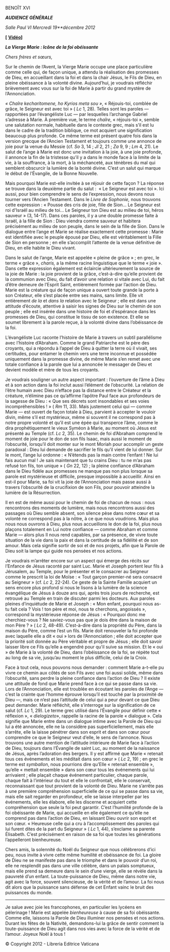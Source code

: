 BENOÎT XVI

***AUDIENCE GÉNÉRALE***

*Salle Paul VI* *Mercredi 19**décembre 2012*

**[** **[Vidéo](http://player.rv.va/vaticanplayer.asp?language=it&tic=VA_TKMJOCBE)]**

***La Vierge Marie : Icône de la foi obéissante***

*Chers frères et sœurs,*

Sur le chemin de l’Avent, la Vierge Marie occupe une place particulière comme celle qui, de façon unique, a attendu la réalisation des promesses de Dieu, en accueillant dans la foi et dans la chair Jésus, le Fils de Dieu, en pleine obéissance à la volonté divine. Aujourd’hui, je voudrais réfléchir brièvement avec vous sur la foi de Marie à partir du grand mystère de l’Annonciation.

*« Chaîre kecharitomene, ho Kyrios meta sou »*, « Réjouis-toi, comblée de grâce, le Seigneur est avec toi » ( *Lc* 1, 28). Telles sont les paroles — rapportées par l’évangéliste Luc — par lesquelles l’archange Gabriel s’adresse à Marie. À première vue, le terme *chaîre*, « réjouis-toi », semble une salutation normale, habituelle dans le contexte grec, mais s’il est lu dans le cadre de la tradition biblique, ce mot acquiert une signification beaucoup plus profonde. Ce même terme est présent quatre fois dans la version grecque de l’Ancien Testament et toujours comme une annonce de joie pour la venue du Messie (cf. *So* 3, 14 ; *Jl* 2, 21 ; *Za* 9, 9 ; *Lm* 4, 21). Le salut de l’ange à Marie est donc une invitation à la joie, à une joie profonde, il annonce la fin de la tristesse qu’il y a dans le monde face à la limite de la vie, à la souffrance, à la mort, à la méchanceté, aux ténèbres du mal qui semblent obscurcir la lumière de la bonté divine. C’est un salut qui marque le début de l’Évangile, de la Bonne Nouvelle.

Mais pourquoi Marie est-elle invitée à se réjouir de cette façon ? La réponse se trouve dans la deuxième partie du salut :  « Le Seigneur est avec toi ». Ici aussi, pour bien comprendre le sens de l’expression, nous devons nous tourner vers l’Ancien Testament. Dans le *Livre de Sophonie,* nous trouvons cette expression : « Pousse des cris de joie, fille de Sion... Le Seigneur est roi d'Israël au milieu de toi... Le Seigneur ton Dieu est au milieu de toi, héros sauveur » (3, 14-17). Dans ces paroles, il y a une double promesse faite à Israël, à la fille de Sion : Dieu viendra comme sauveur et habitera précisément au milieu de son peuple, dans le sein de la fille de Sion. Dans le dialogue entre l’ange et Marie se réalise exactement cette promesse : Marie est identifiée avec le peuple épousé par Dieu, elle est véritablement la Fille de Sion en personne ; en elle s’accomplit l’attente de la venue définitive de Dieu, en elle habite le Dieu vivant.

Dans le salut de l’ange, Marie est appelée « pleine de grâce » ; en grec, le terme « grâce », *charis,* a la même racine linguistique que le terme « joie ». Dans cette expression également est éclaircie ultérieurement la source de la joie de Marie : la joie provient de la grâce, c’est-à-dire qu’elle provient de la communion avec Dieu, du fait d’avoir une relation si vitale avec Lui, du fait d’être demeure de l’Esprit Saint, entièrement formée par l’action de Dieu. Marie est la créature qui de façon unique a ouvert toute grande la porte à son Créateur, elle s’est placée entre ses mains, sans limite. Elle vit entièrement *de la* et *dans la* relation avec le Seigneur ; elle est dans une attitude d’écoute, attentive à saisir les signes de Dieu sur le chemin de son peuple ; elle est insérée dans une histoire de foi et d’espérance dans les promesses de Dieu, qui constitue le tissu de son existence. Et elle se soumet librement à la parole reçue, à la volonté divine dans l’obéissance de la foi.

L’évangéliste Luc raconte l’histoire de Marie à travers un subtil parallélisme avec l’histoire d’Abraham. Comme le grand Patriarche est le père des croyants, qui a répondu à l’appel de Dieu à quitter la terre où il vivait, ses certitudes, pour entamer le chemin vers une terre inconnue et possédée uniquement dans la promesse divine, de même Marie s’en remet avec une totale confiance à la parole que lui a annoncée le messager de Dieu et devient modèle et mère de tous les croyants.

Je voudrais souligner un autre aspect important : l’ouverture de l’âme à Dieu et à son action dans la foi inclut aussi l’élément de l’obscurité. La relation de l’être humain avec Dieu n’efface pas la distance entre le Créateur et la créature, n’élimine pas ce qu’affirme l’apôtre Paul face aux profondeurs de la sagesse de Dieu : « Que ses décrets sont insondables et ses voies incompréhensibles ! » ( *Rm* 11, 33). Mais justement celui qui — comme Marie — est ouvert de façon totale à Dieu, parvient à accepter le vouloir divin, même s’il est mystérieux, même si souvent il ne correspond pas à notre propre volonté et qu’il est une épée qui transperce l’âme, comme le dira prophétiquement le vieux Syméon à Marie, au moment où Jésus est présenté au Temple (cf. *Lc* 2, 35). Le chemin de foi d’Abraham comprend le moment de joie pour le don de son fils Isaac, mais aussi le moment de l’obscurité, lorsqu’il doit monter sur le mont Moriah pour accomplir un geste paradoxal : Dieu lui demande de sacrifier le fils qu’il vient de lui donner. Sur le mont, l’ange lui ordonne : « N’étends pas la main contre l’enfant ! Ne lui fais aucun mal ! Je sais maintenant que tu crains Dieu : tu ne m’as pas refusé ton fils, ton unique » ( *Gn* 22, 12) ; la pleine confiance d’Abraham dans le Dieu fidèle aux promesses ne manque pas non plus lorsque sa parole est mystérieuse et difficile, presque impossible à accueillir. Ainsi en est-il pour Marie, sa foi vit la joie de l’Annonciation mais passe aussi à travers l’obscurité de la crucifixion de son Fils, pour pouvoir atteindre la lumière de la Résurrection.

Il en est de même aussi pour le chemin de foi de chacun de nous : nous rencontrons des moments de lumière, mais nous rencontrons aussi des passages où Dieu semble absent, son silence pèse dans notre cœur et sa volonté ne correspond pas à la nôtre, à ce que nous voudrions. Mais plus nous nous ouvrons à Dieu, plus nous accueillons le don de la foi, plus nous plaçons totalement en Lui notre confiance — comme Abraham et comme Marie — alors plus Il nous rend capables, par sa présence, de vivre toute situation de la vie dans la paix et dans la certitude de sa fidélité et de son amour. Mais cela signifie sortir de soi et de nos projets, afin que la Parole de Dieu soit la lampe qui guide nos pensées et nos actions.

Je voudrais m’arrêter encore sur un aspect qui émerge des récits sur l’Enfance de Jésus raconté par saint Luc. Marie et Joseph portent leur fils à Jérusalem, au Temple, pour le présenter et le consacrer au Seigneur comme le prescrit la loi de Moïse : « Tout garçon premier-né sera consacré au Seigneur » (cf. *Lc* 2, 22-24). Ce geste de la Sainte Famille acquiert un sens encore plus profond si nous le lisons à la lumière de la science évangélique de Jésus à douze ans qui, après trois jours de recherche, est retrouvé au Temple en train de discuter parmi les docteurs. Aux paroles pleines d’inquiétude de Marie et Joseph : « Mon enfant, pourquoi nous as-tu fait cela ? Vois ! ton père et moi, nous te cherchons, angoissés », correspond la mystérieuse réponse de Jésus : « Pourquoi donc me cherchiez-vous ? Ne saviez-vous pas que je dois être dans la maison de mon Père ? » ( *Lc* 2, 48-49). C’est-à-dire dans la propriété du Père, dans la maison du Père, comme l’est un fils. Marie doit renouveler la foi profonde avec laquelle elle a dit « oui » lors de l’Annonciation ; elle doit accepter que la priorité soit donnée au Père véritable et propre de Jésus ; elle doit savoir laisser libre ce Fils qu’elle a engendré pour qu’il suive sa mission. Et le « oui » de Marie à la volonté de Dieu, dans l’obéissance de la foi, se répète tout au long de sa vie, jusqu’au moment le plus difficile, celui de la Croix.

Face à tout cela, nous pouvons nous demander : comment Marie a-t-elle pu vivre ce chemin aux côtés de son Fils avec une foi aussi solide, même dans l’obscurité, sans perdre la pleine confiance dans l’action de Dieu ? Il existe une attitude de fond que Marie prend face à ce qui se passe dans sa vie. Lors de l’Annonciation, elle est troublée en écoutant les paroles de l’Ange — c’est la crainte que l’homme éprouve lorsqu’il est touché par la proximité de Dieu —, mais ce n’est pas l’attitude de celui qui a peur devant ce que Dieu peut demander. Marie réfléchit, elle s’interroge sur la signification de ce salut (cf. *Lc* 1, 29). Le terme grec utilisé dans l’Évangile pour définir cette « réflexion », « *dielogizeto*», rappelle la racine de la parole « dialogue ». Cela signifie que Marie entre dans un dialogue intime avec la Parole de Dieu qui lui a été annoncée, elle ne la considère pas superficiellement, mais elle s’arrête, elle la laisse pénétrer dans son esprit et dans son cœur pour comprendre ce que le Seigneur veut d’elle, le sens de l’annonce. Nous trouvons une autre mention de l’attitude intérieure de Marie face à l’action de Dieu, toujours dans l’Évangile de saint Luc, au moment de la naissance de Jésus, après l’adoration des bergers. Il y est affirmé que Marie « retenait tous ces événements et les méditait dans son cœur » ( *Lc* 2, 19) ; en grec le terme est *symballon*, nous pourrions dire qu’Elle « retenait ensemble », qu’elle « mettait ensemble » dans son cœur tous les événements qui lui arrivaient ; elle plaçait chaque événement particulier, chaque parole, chaque fait à l’intérieur du tout et elle le confrontait, elle le conservait, reconnaissant que tout provient de la volonté de Dieu. Marie ne s’arrête pas à une première compréhension superficielle de ce qui se passe dans sa vie, mais elle sait regarder en profondeur, elle se laisse interpeller par les événements, elle les élabore, elle les discerne et acquiert cette compréhension que seule la foi peut garantir. C’est l’humilité profonde de la foi obéissante de Marie, qui accueille en elle également ce qu’elle ne comprend pas dans l’action de Dieu, en laissant Dieu ouvrir son esprit et son cœur. « Heureuse celle qui a cru à l’accomplissement des paroles qui lui furent dites de la part du Seigneur » ( *Lc* 1, 44), s’exclame sa parente Élisabeth. C’est précisément en raison de sa foi que toutes les générations l’appelleront bienheureuse.

Chers amis, la solennité du Noël du Seigneur que nous célébrerons d’ici peu, nous invite à vivre cette même humilité et obéissance de foi. La gloire de Dieu ne se manifeste pas dans le triomphe et dans le pouvoir d’un roi, elle ne resplendit pas dans une ville célèbre, dans un palais somptueux, mais elle prend sa demeure dans le sein d’une vierge, elle se révèle dans la pauvreté d’un enfant. La toute-puissance de Dieu, même dans notre vie, agit avec la force, souvent silencieuse, de la vérité et de l’amour. La foi nous dit alors que la puissance sans défense de cet Enfant vainc le bruit des puissances du monde.

* * *

Je salue avec joie les francophones, en particulier les lycéens en pèlerinage ! Marie est appelée *bienheureuse* à cause de sa foi obéissante. Comme elle, laissons la Parole de Dieu illuminer nos pensées et nos actions. Durant les fêtes de la Nativité, demandons-lui la grâce de sentir comment la toute-puissance de Dieu agit dans nos vies avec la force de la vérité et de l’amour. Joyeux Noël à tous !

© Copyright 2012 - Libreria Editrice Vaticana